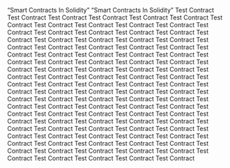 “Smart Contracts In Solidity”
“Smart Contracts In Solidity”
Test Contract
Test Contract
Test Contract
Test Contract
Test Contract
Test Contract
Test Contract
Test Contract
Test Contract
Test Contract
Test Contract
Test Contract
Test Contract
Test Contract
Test Contract
Test Contract
Test Contract
Test Contract
Test Contract
Test Contract
Test Contract
Test Contract
Test Contract
Test Contract
Test Contract
Test Contract
Test Contract
Test Contract
Test Contract
Test Contract
Test Contract
Test Contract
Test Contract
Test Contract
Test Contract
Test Contract
Test Contract
Test Contract
Test Contract
Test Contract
Test Contract
Test Contract
Test Contract
Test Contract
Test Contract
Test Contract
Test Contract
Test Contract
Test Contract
Test Contract
Test Contract
Test Contract
Test Contract
Test Contract
Test Contract
Test Contract
Test Contract
Test Contract
Test Contract
Test Contract
Test Contract
Test Contract
Test Contract
Test Contract
Test Contract
Test Contract
Test Contract
Test Contract
Test Contract
Test Contract
Test Contract
Test Contract
Test Contract
Test Contract
Test Contract
Test Contract
Test Contract
Test Contract
Test Contract
Test Contract
Test Contract
Test Contract
Test Contract
Test Contract
Test Contract
Test Contract
Test Contract
Test Contract
Test Contract
Test Contract
Test Contract
Test Contract
Test Contract
Test Contract
Test Contract
Test Contract
Test Contract
Test Contract
Test Contract
Test Contract
Test Contract
